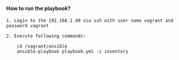 #### How to run the playbook?

    1. Login to the 192.168.1.40 via ssh with user name vagrant and password vagrant

    2. Execute following commands:

        cd /vagrant/ansible
        ansible-playbook playbook.yml -i inventory